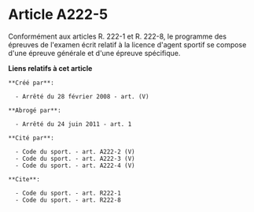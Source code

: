 # Article A222-5

Conformément aux articles R. 222-1 et R. 222-8, le programme des épreuves de l'examen écrit relatif à la licence d'agent
sportif se compose d'une épreuve générale et d'une épreuve spécifique.

**Liens relatifs à cet article**

	**Créé par**:

	  - Arrêté du 28 février 2008 - art. (V)

	**Abrogé par**:

	  - Arrêté du 24 juin 2011 - art. 1

	**Cité par**:

	  - Code du sport. - art. A222-2 (V)
	  - Code du sport. - art. A222-3 (V)
	  - Code du sport. - art. A222-4 (V)

	**Cite**:

	  - Code du sport. - art. R222-1
	  - Code du sport. - art. R222-8
